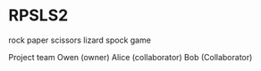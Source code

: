 # RPSLS2
rock paper scissors lizard spock game

Project team
Owen (owner)
Alice (collaborator)
Bob (Collaborator)
